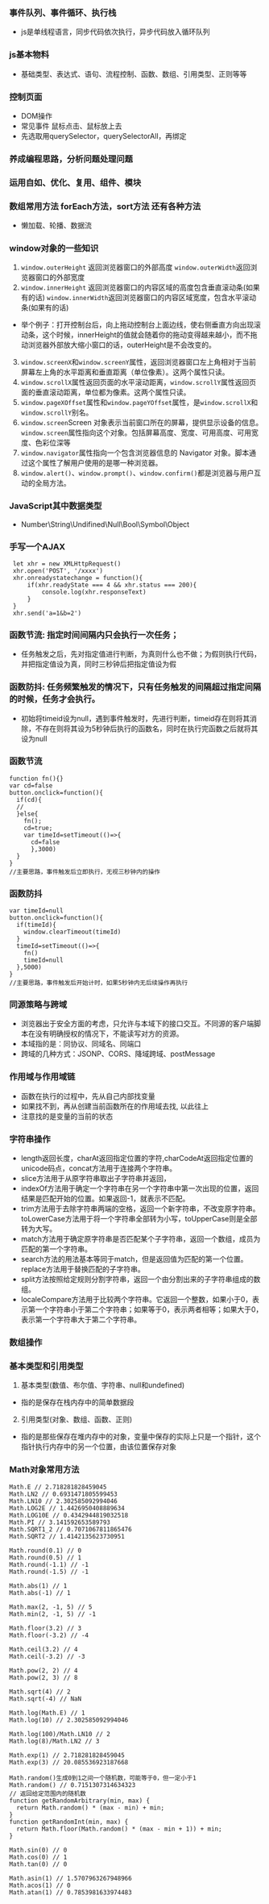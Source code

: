 ### 事件队列、事件循环、执行栈
- js是单线程语言，同步代码依次执行，异步代码放入循环队列
### js基本物料
- 基础类型、表达式、语句、流程控制、函数、数组、引用类型、正则等等
### 控制页面
- DOM操作
- 常见事件 鼠标点击、鼠标放上去
- 先选取用querySelector，querySelectorAll，再绑定
### 养成编程思路，分析问题处理问题
### 运用自如、优化、复用、组件、模块
### 数组常用方法 forEach方法，sort方法 还有各种方法
- 懒加载、轮播、数据流
### window对象的一些知识
1. `window.outerHeight` 返回浏览器窗口的外部高度 `window.outerWidth`返回浏览器窗口的外部宽度
2. `window.innerHeight` 返回浏览器窗口的内容区域的高度包含垂直滚动条(如果有的话) `window.innerWidth`返回浏览器窗口的内容区域宽度，包含水平滚动条(如果有的话)
- 举个例子：打开控制台后，向上拖动控制台上面边线，使右侧垂直方向出现滚动条，这个时候，innerHeight的值就会随着你的拖动变得越来越小，而不拖动浏览器外部放大缩小窗口的话，outerHeight是不会改变的。
3. `window.screenX`和`window.screenY`属性，返回浏览器窗口左上角相对于当前屏幕左上角的水平距离和垂直距离（单位像素）。这两个属性只读。
4. `window.scrollX`属性返回页面的水平滚动距离，`window.scrollY`属性返回页面的垂直滚动距离，单位都为像素。这两个属性只读。
5. `window.pageXOffset`属性和`window.pageYOffset`属性，是`window.scrollX`和`window.scrollY`别名。
6. `window.screen`Screen 对象表示当前窗口所在的屏幕，提供显示设备的信息。`window.screen`属性指向这个对象。包括屏幕高度、宽度、可用高度、可用宽度、色彩位深等
7. `window.navigator`属性指向一个包含浏览器信息的 Navigator 对象。脚本通过这个属性了解用户使用的是哪一种浏览器。
8. `window.alert()`、`window.prompt()`、`window.confirm()`都是浏览器与用户互动的全局方法。
### JavaScript其中数据类型
- Number\String\Undifined\Null\Bool\Symbol\Object
### 手写一个AJAX
```
 let xhr = new XMLHttpRequest()
 xhr.open('POST', '/xxxx')
 xhr.onreadystatechange = function(){
     if(xhr.readyState === 4 && xhr.status === 200){
         console.log(xhr.responseText)
     }
 }
 xhr.send('a=1&b=2')
```
### 函数节流: 指定时间间隔内只会执行一次任务；
- 任务触发之后，先对指定值进行判断，为真则什么也不做；为假则执行代码，并把指定值设为真，同时三秒钟后把指定值设为假
### 函数防抖: 任务频繁触发的情况下，只有任务触发的间隔超过指定间隔的时候，任务才会执行。
- 初始将timeid设为null，遇到事件触发时，先进行判断，timeid存在则将其消除，不存在则将其设为5秒钟后执行的函数名，同时在执行完函数之后就将其设为null
### 函数节流
```
function fn(){}
var cd=false
button.onclick=function(){
  if(cd){
  //
  }else{
    fn();
    cd=true;
    var timeId=setTimeout(()=>{
      cd=false
      },3000)
  }
}
//主要思路，事件触发后立即执行，无视三秒钟内的操作
```
### 函数防抖
```
var timeId=null
button.onclick=function(){
  if(timeId){
    window.clearTimeout(timeId)
  }
  timeId=setTimeout(()=>{
    fn()
    timeId=null
  },5000)
}  
//主要思路，事件触发后开始计时，如果5秒钟内无后续操作再执行
```
### 同源策略与跨域
- 浏览器出于安全方面的考虑，只允许与本域下的接口交互。不同源的客户端脚本在没有明确授权的情况下，不能读写对方的资源。
- 本域指的是：同协议、同域名、同端口
- 跨域的几种方式：JSONP、CORS、降域跨域、postMessage
### 作用域与作用域链
- 函数在执行的过程中，先从自己内部找变量
- 如果找不到，再从创建当前函数所在的作用域去找, 以此往上
- 注意找的是变量的当前的状态
### 字符串操作
- length返回长度，charAt返回指定位置的字符,charCodeAt返回指定位置的unicode码点，concat方法用于连接两个字符串。
- slice方法用于从原字符串取出子字符串并返回，
- indexOf方法用于确定一个字符串在另一个字符串中第一次出现的位置，返回结果是匹配开始的位置。如果返回-1，就表示不匹配。
- trim方法用于去除字符串两端的空格，返回一个新字符串，不改变原字符串。toLowerCase方法用于将一个字符串全部转为小写，toUpperCase则是全部转为大写。
- match方法用于确定原字符串是否匹配某个子字符串，返回一个数组，成员为匹配的第一个字符串。
- search方法的用法基本等同于match，但是返回值为匹配的第一个位置。replace方法用于替换匹配的子字符串。
- split方法按照给定规则分割字符串，返回一个由分割出来的子字符串组成的数组。
- localeCompare方法用于比较两个字符串。它返回一个整数，如果小于0，表示第一个字符串小于第二个字符串；如果等于0，表示两者相等；如果大于0，表示第一个字符串大于第二个字符串。
### 数组操作
### 基本类型和引用类型
1. 基本类型(数值、布尔值、字符串、null和undefined)
- 指的是保存在栈内存中的简单数据段
2. 引用类型(对象、数组、函数、正则)
- 指的是那些保存在堆内存中的对象，变量中保存的实际上只是一个指针，这个指针执行内存中的另一个位置，由该位置保存对象
### Math对象常用方法
```
Math.E // 2.718281828459045
Math.LN2 // 0.6931471805599453
Math.LN10 // 2.302585092994046
Math.LOG2E // 1.4426950408889634
Math.LOG10E // 0.4342944819032518
Math.PI // 3.141592653589793
Math.SQRT1_2 // 0.7071067811865476
Math.SQRT2 // 1.4142135623730951
```
```
Math.round(0.1) // 0
Math.round(0.5) // 1
Math.round(-1.1) // -1
Math.round(-1.5) // -1

Math.abs(1) // 1
Math.abs(-1) // 1

Math.max(2, -1, 5) // 5
Math.min(2, -1, 5) // -1

Math.floor(3.2) // 3
Math.floor(-3.2) // -4

Math.ceil(3.2) // 4
Math.ceil(-3.2) // -3

Math.pow(2, 2) // 4
Math.pow(2, 3) // 8

Math.sqrt(4) // 2
Math.sqrt(-4) // NaN

Math.log(Math.E) // 1
Math.log(10) // 2.302585092994046

Math.log(100)/Math.LN10 // 2
Math.log(8)/Math.LN2 // 3

Math.exp(1) // 2.718281828459045
Math.exp(3) // 20.085536923187668

Math.random()生成0到1之间一个随机数，可能等于0，但一定小于1
Math.random() // 0.7151307314634323
// 返回给定范围内的随机数
function getRandomArbitrary(min, max) {
  return Math.random() * (max - min) + min;
}
function getRandomInt(min, max) {
  return Math.floor(Math.random() * (max - min + 1)) + min;
}

Math.sin(0) // 0
Math.cos(0) // 1
Math.tan(0) // 0

Math.asin(1) // 1.5707963267948966
Math.acos(1) // 0
Math.atan(1) // 0.7853981633974483

```
